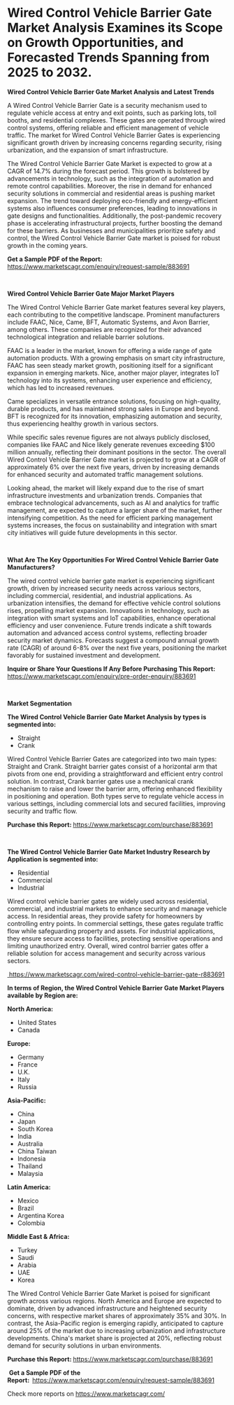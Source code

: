 <p><h1>Wired Control Vehicle Barrier Gate Market Analysis Examines its Scope on Growth Opportunities, and Forecasted Trends Spanning from 2025 to 2032.</h1></p><p><strong>Wired Control Vehicle Barrier Gate Market Analysis and Latest Trends</strong></p>
<p><p>A Wired Control Vehicle Barrier Gate is a security mechanism used to regulate vehicle access at entry and exit points, such as parking lots, toll booths, and residential complexes. These gates are operated through wired control systems, offering reliable and efficient management of vehicle traffic. The market for Wired Control Vehicle Barrier Gates is experiencing significant growth driven by increasing concerns regarding security, rising urbanization, and the expansion of smart infrastructure.</p><p>The Wired Control Vehicle Barrier Gate Market is expected to grow at a CAGR of 14.7% during the forecast period. This growth is bolstered by advancements in technology, such as the integration of automation and remote control capabilities. Moreover, the rise in demand for enhanced security solutions in commercial and residential areas is pushing market expansion. The trend toward deploying eco-friendly and energy-efficient systems also influences consumer preferences, leading to innovations in gate designs and functionalities. Additionally, the post-pandemic recovery phase is accelerating infrastructural projects, further boosting the demand for these barriers. As businesses and municipalities prioritize safety and control, the Wired Control Vehicle Barrier Gate market is poised for robust growth in the coming years.</p></p>
<p><strong>Get a Sample PDF of the Report:&nbsp;</strong> <a href="https://www.marketscagr.com/enquiry/request-sample/883691?utm_campaign=2752&utm_medium=2&utm_source=Github&utm_content=ia&utm_term=24022025&utm_id=wired-control-vehicle-barrier-gate">https://www.marketscagr.com/enquiry/request-sample/883691</a></p>
<p>&nbsp;</p>
<p><strong>Wired Control Vehicle Barrier Gate Major Market Players</strong></p>
<p><p>The Wired Control Vehicle Barrier Gate market features several key players, each contributing to the competitive landscape. Prominent manufacturers include FAAC, Nice, Came, BFT, Automatic Systems, and Avon Barrier, among others. These companies are recognized for their advanced technological integration and reliable barrier solutions.</p><p>FAAC is a leader in the market, known for offering a wide range of gate automation products. With a growing emphasis on smart city infrastructure, FAAC has seen steady market growth, positioning itself for a significant expansion in emerging markets. Nice, another major player, integrates IoT technology into its systems, enhancing user experience and efficiency, which has led to increased revenues.</p><p>Came specializes in versatile entrance solutions, focusing on high-quality, durable products, and has maintained strong sales in Europe and beyond. BFT is recognized for its innovation, emphasizing automation and security, thus experiencing healthy growth in various sectors.</p><p>While specific sales revenue figures are not always publicly disclosed, companies like FAAC and Nice likely generate revenues exceeding $100 million annually, reflecting their dominant positions in the sector. The overall Wired Control Vehicle Barrier Gate market is projected to grow at a CAGR of approximately 6% over the next five years, driven by increasing demands for enhanced security and automated traffic management solutions.</p><p>Looking ahead, the market will likely expand due to the rise of smart infrastructure investments and urbanization trends. Companies that embrace technological advancements, such as AI and analytics for traffic management, are expected to capture a larger share of the market, further intensifying competition. As the need for efficient parking management systems increases, the focus on sustainability and integration with smart city initiatives will guide future developments in this sector.</p></p>
<p>&nbsp;</p>
<p><strong>What Are The Key Opportunities For Wired Control Vehicle Barrier Gate Manufacturers?</strong></p>
<p><p>The wired control vehicle barrier gate market is experiencing significant growth, driven by increased security needs across various sectors, including commercial, residential, and industrial applications. As urbanization intensifies, the demand for effective vehicle control solutions rises, propelling market expansion. Innovations in technology, such as integration with smart systems and IoT capabilities, enhance operational efficiency and user convenience. Future trends indicate a shift towards automation and advanced access control systems, reflecting broader security market dynamics. Forecasts suggest a compound annual growth rate (CAGR) of around 6-8% over the next five years, positioning the market favorably for sustained investment and development.</p></p>
<p><strong>Inquire or Share Your Questions If Any Before Purchasing This Report:</strong> <a href="https://www.marketscagr.com/enquiry/pre-order-enquiry/883691?utm_campaign=2752&utm_medium=2&utm_source=Github&utm_content=ia&utm_term=24022025&utm_id=wired-control-vehicle-barrier-gate">https://www.marketscagr.com/enquiry/pre-order-enquiry/883691</a></p>
<p>&nbsp;</p>
<p><strong>Market Segmentation</strong></p>
<p><strong>The Wired Control Vehicle Barrier Gate Market Analysis by types is segmented into:</strong></p>
<p><ul><li>Straight</li><li>Crank</li></ul></p>
<p><p>Wired Control Vehicle Barrier Gates are categorized into two main types: Straight and Crank. Straight barrier gates consist of a horizontal arm that pivots from one end, providing a straightforward and efficient entry control solution. In contrast, Crank barrier gates use a mechanical crank mechanism to raise and lower the barrier arm, offering enhanced flexibility in positioning and operation. Both types serve to regulate vehicle access in various settings, including commercial lots and secured facilities, improving security and traffic flow.</p></p>
<p><strong>Purchase this Report:&nbsp;</strong><a href="https://www.marketscagr.com/purchase/883691?utm_campaign=2752&utm_medium=2&utm_source=Github&utm_content=ia&utm_term=24022025&utm_id=wired-control-vehicle-barrier-gate">https://www.marketscagr.com/purchase/883691</a></p>
<p>&nbsp;</p>
<p><strong>The Wired Control Vehicle Barrier Gate Market Industry Research by Application is segmented into:</strong></p>
<p><ul><li>Residential</li><li>Commercial</li><li>Industrial</li></ul></p>
<p><p>Wired control vehicle barrier gates are widely used across residential, commercial, and industrial markets to enhance security and manage vehicle access. In residential areas, they provide safety for homeowners by controlling entry points. In commercial settings, these gates regulate traffic flow while safeguarding property and assets. For industrial applications, they ensure secure access to facilities, protecting sensitive operations and limiting unauthorized entry. Overall, wired control barrier gates offer a reliable solution for access management and security across various sectors.</p></p>
<p><a href="https://www.marketscagr.com/wired-control-vehicle-barrier-gate-r883691?utm_campaign=2752&utm_medium=2&utm_source=Github&utm_content=ia&utm_term=24022025&utm_id=wired-control-vehicle-barrier-gate">&nbsp;https://www.marketscagr.com/wired-control-vehicle-barrier-gate-r883691</a></p>
<p><strong>In terms of Region, the Wired Control Vehicle Barrier Gate Market Players available by Region are:</strong></p>
<p>
    <p> <strong> North America: </strong>
        <ul>
            <li>United States</li>
            <li>Canada</li>
        </ul>
        </p> 
    <p> <strong> Europe: </strong>
        <ul>
            <li>Germany</li>
            <li>France</li>
            <li>U.K.</li>
            <li>Italy</li>
            <li>Russia</li>
        </ul>
        </p> 
    <p> <strong> Asia-Pacific: </strong>
        <ul>
            <li>China</li>
            <li>Japan</li>
            <li>South Korea</li>
            <li>India</li>
            <li>Australia</li>
            <li>China Taiwan</li>
            <li>Indonesia</li>
            <li>Thailand</li>
            <li>Malaysia</li>
        </ul>
        </p> 
    <p> <strong> Latin America: </strong>
        <ul>
            <li>Mexico</li>
            <li>Brazil</li>
            <li>Argentina Korea</li>
            <li>Colombia</li>
        </ul>
        </p> 
    <p> <strong> Middle East & Africa: </strong>
        <ul>
            <li>Turkey</li>
            <li>Saudi</li>
            <li>Arabia</li>
            <li>UAE</li>
            <li>Korea</li>
        </ul>
    </p>
    </p>
<p><p>The Wired Control Vehicle Barrier Gate Market is poised for significant growth across various regions. North America and Europe are expected to dominate, driven by advanced infrastructure and heightened security concerns, with respective market shares of approximately 35% and 30%. In contrast, the Asia-Pacific region is emerging rapidly, anticipated to capture around 25% of the market due to increasing urbanization and infrastructure developments. China's market share is projected at 20%, reflecting robust demand for security solutions in urban environments.</p></p>
<p><strong>Purchase this Report: </strong><a href="https://www.marketscagr.com/purchase/883691?utm_campaign=2752&utm_medium=2&utm_source=Github&utm_content=ia&utm_term=24022025&utm_id=wired-control-vehicle-barrier-gate">https://www.marketscagr.com/purchase/883691</a></p>
<p>&nbsp;<strong>Get a Sample PDF of the Report:&nbsp;&nbsp;</strong><a href="https://www.marketscagr.com/enquiry/request-sample/883691?utm_campaign=2752&utm_medium=2&utm_source=Github&utm_content=ia&utm_term=24022025&utm_id=wired-control-vehicle-barrier-gate">https://www.marketscagr.com/enquiry/request-sample/883691</a></p>
<p><strong></strong></p>
<p>Check more reports on <a href="https://www.marketscagr.com/?utm_campaign=2752&utm_medium=2&utm_source=Github&utm_content=ia&utm_term=24022025&utm_id=wired-control-vehicle-barrier-gate">https://www.marketscagr.com/</a></p>